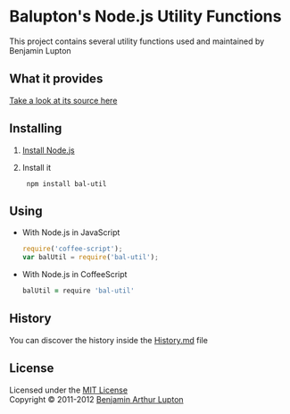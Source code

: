 # Balupton's Node.js Utility Functions

This project contains several utility functions used and maintained by Benjamin Lupton


## What it provides

[Take a look at its source here](https://github.com/balupton/bal-util.npm/tree/master/lib#files)


## Installing


1. [Install Node.js](https://github.com/balupton/node/wiki/Installing-Node.js)

2. Install it

		npm install bal-util


## Using

- With Node.js in JavaScript

	``` javascript
	require('coffee-script');
	var balUtil = require('bal-util');
	```

- With Node.js in CoffeeScript
	
	``` coffeescript
	balUtil = require 'bal-util'
	```


## History

You can discover the history inside the [History.md](https://github.com/balupton/bal-util.npm/blob/master/History.md#files) file


## License

Licensed under the [MIT License](http://creativecommons.org/licenses/MIT/)
<br/>Copyright &copy; 2011-2012 [Benjamin Arthur Lupton](http://balupton.com)
